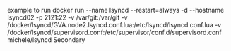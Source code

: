 example to run
 docker run  --name lsyncd  --restart=always -d --hostname lsyncd02  -p 2121:22  -v /var/git:/var/git -v /docker/lsyncd/GVA.node2.lsyncd.conf.lua:/etc/lsyncd/lsyncd.conf.lua -v /docker/lsyncd/supervisord.conf:/etc/supervisor/conf.d/supervisord.conf michele/lsyncd
Secondary
